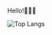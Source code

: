 Hello!👋👋👋

![Top Langs](https://github-readme-stats.vercel.app/api/top-langs/?username=albertcsipak&langs_count=10&layout=compact&theme=dark&show_icons=true&hide=jupyter%20notebook&hide_border=true)
